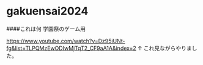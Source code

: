 # gakuensai2024
####これは何
学園祭のゲーム用

https://www.youtube.com/watch?v=Dz95iUNt-fg&list=TLPQMzEwODIwMjTqT2_CF9aA1A&index=2
↑
これ見ながらやりました。
